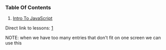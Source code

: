 ### Table Of Contents

1. [Intro To JavaScript](#intro)

Direct link to lessons: [1](#lesson1)

NOTE: when we have too many entries that don't fit on one screen we can use this <!-- .slide: style="font-size:80%" -->
